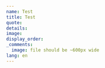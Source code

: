 ```yaml
---
name: Test
title: Test
quote:
details:
image:
display_order:
_comments:
  image: file should be ~600px wide
lang: en
---
```

